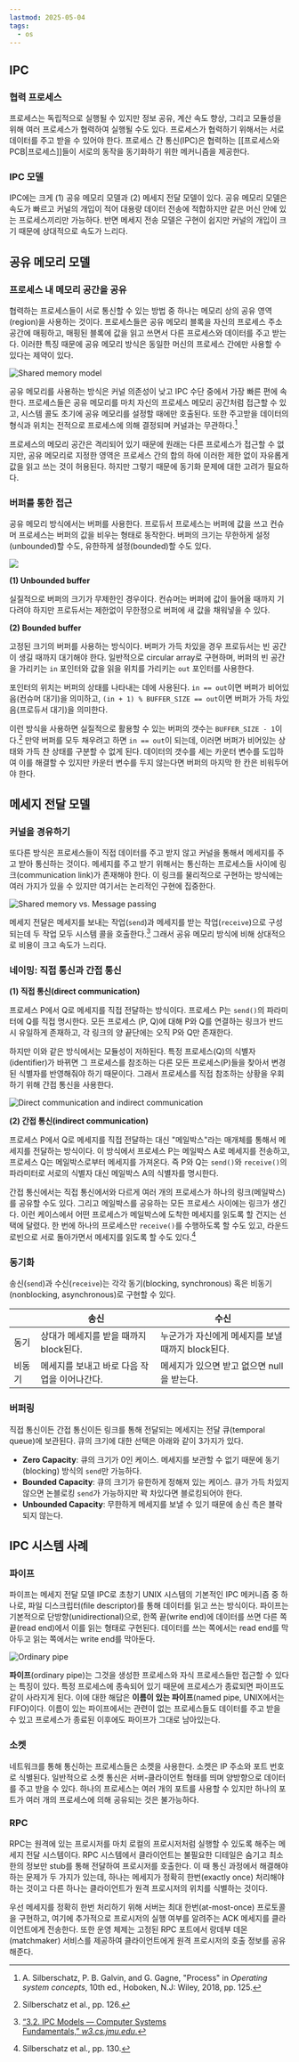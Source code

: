```yaml
---
lastmod: 2025-05-04
tags:
  - os
---
```


## IPC

### 협력 프로세스

프로세스는 독립적으로 실행될 수 있지만 정보 공유, 계산 속도 향상, 그리고 모듈성을 위해 여러 프로세스가 협력하여 실행될 수도 있다. 프로세스가 협력하기 위해서는 서로 데이터를 주고 받을 수 있어야 한다. 프로세스 간 통신(IPC)은 협력하는 [[프로세스와 PCB|프로세스]]들이 서로의 동작을 동기화하기 위한 메커니즘을 제공한다.

### IPC 모델

IPC에는 크게 (1) 공유 메모리 모델과 (2) 메세지 전달 모델이 있다. 공유 메모리 모델은 속도가 빠르고 커널의 개입이 적어 대용량 데이터 전송에 적합하지만 같은 머신 안에 있는 프로세스끼리만 가능하다. 반면 메세지 전송 모델은 구현이 쉽지만 커널의 개입이 크기 때문에 상대적으로 속도가 느리다.

## 공유 메모리 모델

### 프로세스 내 메모리 공간을 공유

협력하는 프로세스들이 서로 통신할 수 있는 방법 중 하나는 메모리 상의 공유 영역(region)을 사용하는 것이다. 프로세스들은 공유 메모리 블록을 자신의 프로세스 주소 공간에 매핑하고, 매핑된 블록에 값을 읽고 쓰면서 다른 프로세스와 데이터를 주고 받는다. 이러한 특징 때문에 공유 메모리 방식은 동일한 머신의 프로세스 간에만 사용할 수 있다는 제약이 있다.

![Shared memory model](../../_static/cs/ipc-fig1.png)

공유 메모리를 사용하는 방식은 커널 의존성이 낮고 IPC 수단 중에서 가장 빠른 편에 속한다. 프로세스들은 공유 메모리를 마치 자신의 프로세스 메모리 공간처럼 접근할 수 있고, 시스템 콜도 초기에 공유 메모리를 설정할 때에만 호출된다. 또한 주고받을 데이터의 형식과 위치는 전적으로 프로세스에 의해 결정되며 커널과는 무관하다.[^1]

프로세스의 메모리 공간은 격리되어 있기 때문에 원래는 다른 프로세스가 접근할 수 없지만, 공유 메모리로 지정한 영역은 프로세스 간의 합의 하에 이러한 제한 없이 자유롭게 값을 읽고 쓰는 것이 허용된다. 하지만 그렇기 때문에 동기화 문제에 대한 고려가 필요하다.

### 버퍼를 통한 접근

공유 메모리 방식에서는 버퍼를 사용한다. 프로듀서 프로세스는 버퍼에 값을 쓰고 컨슈머 프로세스는 버퍼의 값을 비우는 형태로 동작한다. 버퍼의 크기는 무한하게 설정(unbounded)할 수도, 유한하게 설정(bounded)할 수도 있다.

![](../../_static/cs/ipc-fig2.png)

**(1) Unbounded buffer**

실질적으로 버퍼의 크기가 무제한인 경우이다. 컨슈머는 버퍼에 값이 들어올 때까지 기다려야 하지만 프로듀서는 제한없이 무한정으로 버퍼에 새 값을 채워넣을 수 있다.

**(2) Bounded buffer**

고정된 크기의 버퍼를 사용하는 방식이다. 버퍼가 가득 차있을 경우 프로듀서는 빈 공간이 생길 때까지 대기해야 한다. 일반적으로 circular array로 구현하며, 버퍼의 빈 공간을 가리키는 `in` 포인터와 값을 읽을 위치를 가리키는 `out` 포인터를 사용한다.

포인터의 위치는 버퍼의 상태를 나타내는 데에 사용된다. `in == out`이면 버퍼가 비어있음(컨슈머 대기)을 의미하고, `(in + 1) % BUFFER_SIZE == out`이면 버퍼가 가득 차있음(프로듀서 대기)을 의미한다.

이런 방식을 사용하면 실질적으로 활용할 수 있는 버퍼의 갯수는 `BUFFER_SIZE - 1`이다.[^2] 만약 버퍼를 모두 채우려고 하면 `in == out`이 되는데, 이러면 버퍼가 비어있는 상태와 가득 찬 상태를 구분할 수 없게 된다. 데이터의 갯수를 세는 카운터 변수를 도입하여 이를 해결할 수 있지만 카운터 변수를 두지 않는다면 버퍼의 마지막 한 칸은 비워두어야 한다.

## 메세지 전달 모델

### 커널을 경유하기

또다른 방식은 프로세스들이 직접 데이터를 주고 받지 않고 커널을 통해서 메세지를 주고 받아 통신하는 것이다. 메세지를 주고 받기 위해서는 통신하는 프로세스들 사이에 링크(communication link)가 존재해야 한다. 이 링크를 물리적으로 구현하는 방식에는 여러 가지가 있을 수 있지만 여기서는 논리적인 구현에 집중한다.

![Shared memory vs. Message passing](../../_static/cs/ipc-fig3.png)

메세지 전달은 메세지를 보내는 작업(`send`)과 메세지를 받는 작업(`receive`)으로 구성되는데 두 작업 모두 시스템 콜을 호출한다.[^3] 그래서 공유 메모리 방식에 비해 상대적으로 비용이 크고 속도가 느리다.

### 네이밍: 직접 통신과 간접 통신

**(1) 직접 통신(direct communication)**

프로세스 P에서 Q로 메세지를 직접 전달하는 방식이다. 프로세스 P는 `send()`의 파라미터에 Q를 직접 명시한다. 모든 프로세스 (P, Q)에 대해 P와 Q를 연결하는 링크가 반드시 유일하게 존재하고, 각 링크의 양 끝단에는 오직 P와 Q만 존재한다.

하지만 이와 같은 방식에서는 모듈성이 저하된다. 특정 프로세스(Q)의 식별자(identifier)가 바뀌면 그 프로세스를 참조하는 다른 모든 프로세스(P)들을 찾아서 변경된 식별자를 반영해줘야 하기 때문이다. 그래서 프로세스를 직접 참조하는 상황을 우회하기 위해 간접 통신을 사용한다.

![Direct communication and indirect communication](../../_static/cs/ipc-fig4.png)

**(2) 간접 통신(indirect communication)**

프로세스 P에서 Q로 메세지를 직접 전달하는 대신 "메일박스"라는 매개체를 통해서 메세지를 전달하는 방식이다. 이 방식에서 프로세스 P는 메일박스 A로 메세지를 전송하고, 프로세스 Q는 메일박스로부터 메세지를 가져온다. 즉 P와 Q는 `send()`와 `receive()`의 파라미터로 서로의 식별자 대신 메일박스 A의 식별자를 명시한다. 

간접 통신에서는 직접 통신에서와 다르게 여러 개의 프로세스가 하나의 링크(메일박스)를 공유할 수도 있다. 그리고 메일박스를 공유하는 모든 프로세스 사이에는 링크가 생긴다. 이런 케이스에서 어떤 프로세스가 메일박스에 도착한 메세지를 읽도록 할 건지는 선택에 달렸다. 한 번에 하나의 프로세스만 `receive()`를 수행하도록 할 수도 있고, 라운드 로빈으로 서로 돌아가면서 메세지를 읽도록 할 수도 있다.[^4]

### 동기화

송신(`send`)과 수신(`receive`)는 각각 동기(blocking, synchronous) 혹은 비동기(nonblocking, asynchronous)로 구현할 수 있다.

||송신|수신|
|-|-|-|
|동기|상대가 메세지를 받을 때까지 block된다.|누군가가 자신에게 메세지를 보낼 때까지 block된다.|
|비동기|메세지를 보내고 바로 다음 작업을 이어나간다.|메세지가 있으면 받고 없으면 null을 받는다.|

### 버퍼링

직접 통신이든 간접 통신이든 링크를 통해 전달되는 메세지는 전달 큐(temporal queue)에 보관된다. 큐의 크기에 대한 선택은 아래와 같이 3가지가 있다.

- **Zero Capacity**: 큐의 크기가 0인 케이스. 메세지를 보관할 수 없기 때문에 동기(blocking) 방식의 `send`만 가능하다.
- **Bounded Capacity**: 큐의 크기가 유한하게 정해져 있는 케이스. 큐가 가득 차있지 않으면 논블로킹 `send`가 가능하지만 꽉 차있다면 블로킹되어야 한다.
- **Unbounded Capacity**: 무한하게 메세지를 보낼 수 있기 때문에 송신 측은 블락되지 않는다.


## IPC 시스템 사례

### 파이프

파이프는 메세지 전달 모델 IPC로 초창기 UNIX 시스템의 기본적인 IPC 메커니즘 중 하나로, 파일 디스크립터(file descriptor)를 통해 데이터를 읽고 쓰는 방식이다. 파이프는 기본적으로 단방향(unidirectional)으로, 한쪽 끝(write end)에 데이터를 쓰면 다른 쪽 끝(read end)에서 이를 읽는 형태로 구현된다. 데이터를 쓰는 쪽에서는 read end를 막아두고 읽는 쪽에서는 write end를 막아둔다.

![Ordinary pipe](../../_static/cs/ipc-fig5.png)

**파이프**(ordinary pipe)는 그것을 생성한 프로세스와 자식 프로세스들만 접근할 수 있다는 특징이 있다. 특정 프로세스에 종속되어 있기 때문에 프로세스가 종료되면 파이프도 같이 사라지게 된다. 이에 대한 해답은 **이름이 있는 파이프**(named pipe, UNIX에서는 FIFO)이다. 이름이 있는 파이프에서는 관련이 없는 프로세스들도 데이터를 주고 받을 수 있고 프로세스가 종료된 이후에도 파이프가 그대로 남아있는다.

### 소켓

네트워크를 통해 통신하는 프로세스들은 소켓을 사용한다. 소켓은 IP 주소와 포트 번호로 식별된다. 일반적으로 소켓 통신은 서버-클라이언트 형태를 띄며 양방향으로 데이터를 주고 받을 수 있다. 하나의 프로세스는 여러 개의 포트를 사용할 수 있지만 하나의 포트가 여러 개의 프로세스에 의해 공유되는 것은 불가능하다.

### RPC

RPC는 원격에 있는 프로시저를 마치 로컬의 프로시저처럼 실행할 수 있도록 해주는 메세지 전달 시스템이다. RPC 시스템에서 클라이언트는 불필요한 디테일은 숨기고 최소한의 정보만 stub를 통해 전달하여 프로시저를 호출한다. 이 때 통신 과정에서 해결해야 하는 문제가 두 가지가 있는데, 하나는 메세지가 정확히 한번(exactly once) 처리해야 하는 것이고 다른 하나는 클라이언트가 원격 프로시저의 위치를 식별하는 것이다.

우선 메세지를 정확히 한번 처리하기 위해 서버는 최대 한번(at-most-once) 프로토콜을 구현하고, 여기에 추가적으로 프로시저의 실행 여부를 알려주는 ACK 메세지를 클라이언트에게 전송한다. 또한 운영 체제는 고정된 RPC 포트에서 랑데부 데몬(matchmaker) 서비스를 제공하여 클라이언트에게 원격 프로시저의 호출 정보를 공유해준다.


[^1]: A. Silberschatz, P. B. Galvin, and G. Gagne, "Process" in *Operating system concepts*, 10th ed., Hoboken, N.J: Wiley, 2018, pp. 125.
[^2]: Silberschatz et al., pp. 126.
[^3]: [“3.2. IPC Models — Computer Systems Fundamentals,” *w3.cs.jmu.edu*.](https://w3.cs.jmu.edu/kirkpams/OpenCSF/Books/csf/html/IPCModels.html)
[^4]: Silberschatz et al., pp. 130.